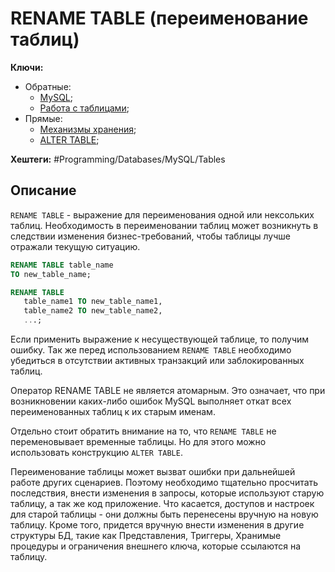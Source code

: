 
# RENAME TABLE (переименование таблиц)

**Ключи:**
- Обратные:
	- [MySQL](MySQL);
	- [Работа с таблицами](mysql-table-management);
- Прямые:
	- [Механизмы хранения](mysql-storage-engine);
	- [ALTER TABLE](mysql-alter-table);

**Хештеги:** #Programming/Databases/MySQL/Tables

## Описание

`RENAME TABLE` - выражение для переименования одной или нексольких таблиц. Необходимость в переименовании таблиц может возникнуть в следствии изменения бизнес-требований, чтобы таблицы лучше отражали текущую ситуацию.

```sql
RENAME TABLE table_name
TO new_table_name;
```

```sql
RENAME TABLE 
   table_name1 TO new_table_name1,
   table_name2 TO new_table_name2,
   ...;
```

Если применить выражение к несуществующей таблице, то получим ошибку. Так же перед использованием `RENAME TABLE` необходимо убедиться в отсутствии активных транзакций или заблокированных таблиц.

Оператор RENAME TABLE не является атомарным. Это означает, что при возникновении каких-либо ошибок MySQL выполняет откат всех переименованных таблиц к их старым именам.

Отдельно стоит обратить внимание на то, что `RENAME TABLE` не переменовывает временные таблицы. Но для этого можно использовать конструкцию `ALTER TABLE`.

Переименование таблицы может вызват ошибки при дальнейшей работе других сценариев. Поэтому необходимо тщательно просчитать последствия, внести изменения в запросы, которые используют старую таблицу, а так же код приложение. Что касается, доступов и настроек для старой таблицы - они должны быть перенесены вручную на новую таблицу. Кроме того, придется вручную внести изменения в другие структуры БД, такие как Представления, Триггеры, Хранимые процедуры и ограничения внешнего ключа, которые ссылаются на таблицу.